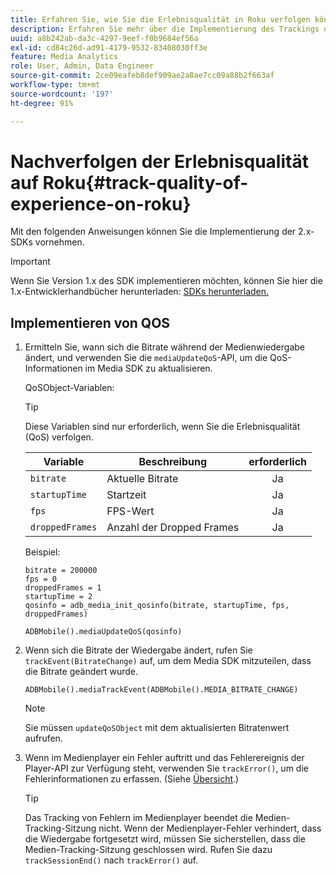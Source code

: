 ```yaml
---
title: Erfahren Sie, wie Sie die Erlebnisqualität in Roku verfolgen können.
description: Erfahren Sie mehr über die Implementierung des Trackings der Erlebnisqualität (QoE, QoS) mit dem Media SDK in Roku.
uuid: a8b242ab-da3c-4297-9eef-f0b9684ef56a
exl-id: cd84c26d-ad91-4179-9532-83408030ff3e
feature: Media Analytics
role: User, Admin, Data Engineer
source-git-commit: 2ce09eafeb8def909ae2a8ae7cc09a88b2f663af
workflow-type: tm+mt
source-wordcount: '197'
ht-degree: 91%

---
```


# Nachverfolgen der Erlebnisqualität auf Roku{#track-quality-of-experience-on-roku}

Mit den folgenden Anweisungen können Sie die Implementierung der 2.x-SDKs vornehmen.

>[!IMPORTANT]
>
>Wenn Sie Version 1.x des SDK implementieren möchten, können Sie hier die 1.x-Entwicklerhandbücher herunterladen: [SDKs herunterladen.](/help/getting-started/download-sdks.md)

## Implementieren von QOS

1. Ermitteln Sie, wann sich die Bitrate während der Medienwiedergabe ändert, und verwenden Sie die `mediaUpdateQoS`-API, um die QoS-Informationen im Media SDK zu aktualisieren.

   QoSObject-Variablen:

   >[!TIP]
   >
   >Diese Variablen sind nur erforderlich, wenn Sie die Erlebnisqualität (QoS) verfolgen.

   | Variable | Beschreibung | erforderlich |
   | --- | --- | :---: |
   | `bitrate` | Aktuelle Bitrate | Ja |
   | `startupTime` | Startzeit | Ja |
   | `fps` | FPS-Wert | Ja |
   | `droppedFrames` | Anzahl der Dropped Frames | Ja |

   Beispiel:

   ```
   bitrate = 200000
   fps = 0
   droppedFrames = 1
   startupTime = 2
   qosinfo = adb_media_init_qosinfo(bitrate, startupTime, fps, droppedFrames)
   
   ADBMobile().mediaUpdateQoS(qosinfo)
   ```

   <!--
    QoS object creation:

    ```
    qosInfo=adb_media_init_qosinfo()
    qosInfo.bitrate = 200000
    qosInfo.fps = 0
    qosInfo.droppedFrames = 1
    qosInfo.startupTime = 2
    ```
    -->

1. Wenn sich die Bitrate der Wiedergabe ändert, rufen Sie `trackEvent(BitrateChange)` auf, um dem Media SDK mitzuteilen, dass die Bitrate geändert wurde.

   ```
   ADBMobile().mediaTrackEvent(ADBMobile().MEDIA_BITRATE_CHANGE)
   ```

   >[!NOTE]
   >
   >Sie müssen `updateQoSObject` mit dem aktualisierten Bitratenwert aufrufen.

   <!--
    ```
    qosContextData = {}
    ADBMobile().mediaTrackEvent(MEDIA_BITRATE_CHANGE, qosInfo, qosContextData)
    ```

    >[!IMPORTANT]
    >
    >Update the QoS object and call the bitrate change event on every bitrate change. This provides the most accurate QoS data.
    -->

1. Wenn im Medienplayer ein Fehler auftritt und das Fehlerereignis der Player-API zur Verfügung steht, verwenden Sie `trackError()`, um die Fehlerinformationen zu erfassen. (Siehe [Übersicht](/help/use-cases/track-errors/track-errors-overview.md).)

   >[!TIP]
   >
   >Das Tracking von Fehlern im Medienplayer beendet die Medien-Tracking-Sitzung nicht. Wenn der Medienplayer-Fehler verhindert, dass die Wiedergabe fortgesetzt wird, müssen Sie sicherstellen, dass die Medien-Tracking-Sitzung geschlossen wird. Rufen Sie dazu `trackSessionEnd()` nach `trackError()` auf.
